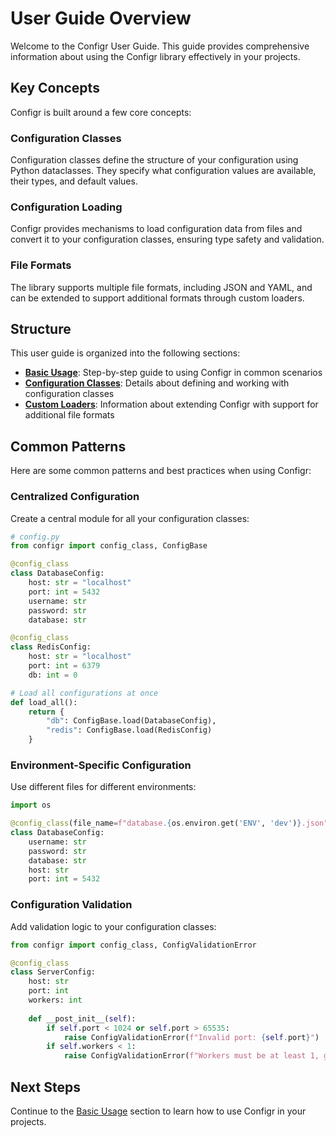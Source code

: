 # User Guide Overview

Welcome to the Configr User Guide. This guide provides comprehensive information about using the Configr library effectively in your projects.

## Key Concepts

Configr is built around a few core concepts:

### Configuration Classes

Configuration classes define the structure of your configuration using Python dataclasses. They specify what configuration values are available, their types, and default values.

### Configuration Loading

Configr provides mechanisms to load configuration data from files and convert it to your configuration classes, ensuring type safety and validation.

### File Formats

The library supports multiple file formats, including JSON and YAML, and can be extended to support additional formats through custom loaders.

## Structure

This user guide is organized into the following sections:

- **[Basic Usage](basic-usage.md)**: Step-by-step guide to using Configr in common scenarios
- **[Configuration Classes](config-classes.md)**: Details about defining and working with configuration classes
- **[Custom Loaders](custom-loaders.md)**: Information about extending Configr with support for additional file formats

## Common Patterns

Here are some common patterns and best practices when using Configr:

### Centralized Configuration

Create a central module for all your configuration classes:

```python
# config.py
from configr import config_class, ConfigBase

@config_class
class DatabaseConfig:
    host: str = "localhost"
    port: int = 5432
    username: str
    password: str
    database: str

@config_class
class RedisConfig:
    host: str = "localhost"
    port: int = 6379
    db: int = 0

# Load all configurations at once
def load_all():
    return {
        "db": ConfigBase.load(DatabaseConfig),
        "redis": ConfigBase.load(RedisConfig)
    }
```

### Environment-Specific Configuration

Use different files for different environments:

```python
import os

@config_class(file_name=f"database.{os.environ.get('ENV', 'dev')}.json")
class DatabaseConfig:
    username: str
    password: str
    database: str
    host: str
    port: int = 5432
```

### Configuration Validation

Add validation logic to your configuration classes:

```python
from configr import config_class, ConfigValidationError

@config_class
class ServerConfig:
    host: str
    port: int
    workers: int
    
    def __post_init__(self):
        if self.port < 1024 or self.port > 65535:
            raise ConfigValidationError(f"Invalid port: {self.port}")
        if self.workers < 1:
            raise ConfigValidationError(f"Workers must be at least 1, got {self.workers}")
```

## Next Steps

Continue to the [Basic Usage](basic-usage.md) section to learn how to use Configr in your projects.